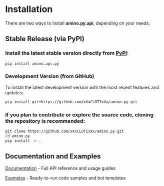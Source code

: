 # Installation

There are two ways to install **amino.py.api**, depending on your needs:

## Stable Release (via PyPI)

### Install the latest stable version directly from [PyPI][Link PyPI]:

```bash
pip install amino.api.py
```

### Development Version (from GitHub)

To install the latest development version with the most recent features and updates:

```bash
pip install git+https://github.com/xXxCLOTIxXx/amino.py.git
```

### If you plan to contribute or explore the source code, cloning the repository is recommended:

```bash
git clone https://github.com/xXxCLOTIxXx/amino.py.git
cd amino.py
pip install -e .
```

## Documentation and Examples

[Documentation][Link Docs] - Full API reference and usage guides

[Examples][Link Examples] - Ready-to-run code samples and bot templates


<!----------------------------------{ Links }--------------------------------->

[Link PyPI]: https://pypi.org/project/amino.py.api/
[Link Examples]: https://github.com/xXxCLOTIxXx/amino.py/blob/main/docs/examples
[Link Docs]: https://github.com/xXxCLOTIxXx/amino.py/blob/main/docs/main.md